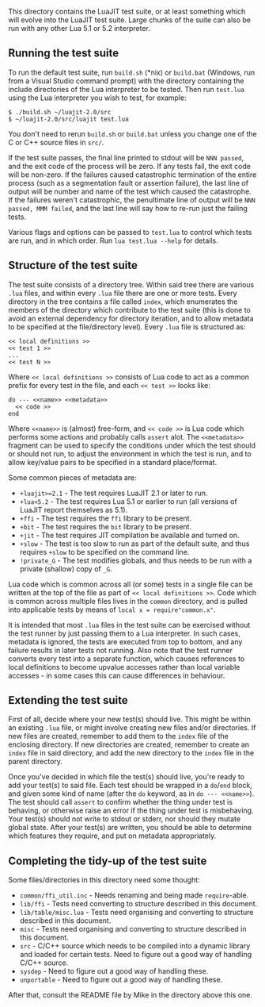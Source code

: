 This directory contains the LuaJIT test suite, or at least something which
will evolve into the LuaJIT test suite. Large chunks of the suite can also
be run with any other Lua 5.1 or 5.2 interpreter.

## Running the test suite ##

To run the default test suite, run `build.sh` (\*nix) or `build.bat` (Windows,
run from a Visual Studio command prompt) with the directory containing the
include directories of the Lua interpreter to be tested.  Then run `test.lua`
using the Lua interpreter you wish to test, for example:

    $ ./build.sh ~/luajit-2.0/src
    $ ~/luajit-2.0/src/luajit test.lua

You don't need to rerun `build.sh` or `build.bat` unless you change one of the
C or C++ source files in `src/`.

If the test suite passes, the final line printed to stdout will be
`NNN passed`, and the exit code of the process will be zero. If any tests
fail, the exit code will be non-zero. If the failures caused catastrophic
termination of the entire process (such as a segmentation fault or assertion
failure), the last line of output will be number and name of the test which
caused the catastrophe. If the failures weren't catastrophic, the penultimate
line of output will be `NNN passed, MMM failed`, and the last line will say
how to re-run just the failing tests.

Various flags and options can be passed to `test.lua` to control which tests
are run, and in which order. Run `lua test.lua --help` for details.

## Structure of the test suite ##

The test suite consists of a directory tree. Within said tree there are various
`.lua` files, and within every `.lua` file there are one or more tests. Every
directory in the tree contains a file called `index`, which enumerates the
members of the directory which contribute to the test suite (this is done to
avoid an external dependency for directory iteration, and to allow metadata to
be specified at the file/directory level). Every `.lua` file is structured as:

    << local definitions >>
    << test 1 >>
    ...
    << test N >>

Where `<< local definitions >>` consists of Lua code to act as a common prefix
for every test in the file, and each `<< test >>` looks like:

    do --- <<name>> <<metadata>>
      << code >>
    end

Where `<<name>>` is (almost) free-form, and `<< code >>` is Lua code which
performs some actions and probably calls `assert` alot. The `<<metadata>>`
fragment can be used to specify the conditions under which the test should
or should not run, to adjust the environment in which the test is run, and to
allow key/value pairs to be specified in a standard place/format.

Some common pieces of metadata are:
  * `+luajit>=2.1` - The test requires LuaJIT 2.1 or later to run.
  * `+lua<5.2` - The test requires Lua 5.1 or earlier to run (all versions of
                 LuaJIT report themselves as 5.1).
  * `+ffi` - The test requires the `ffi` library to be present.
  * `+bit` - The test requires the `bit` library to be present.
  * `+jit` - The test requires JIT compilation be available and turned on.
  * `+slow` - The test is too slow to run as part of the default suite, and
              thus requires `+slow` to be specified on the command line.
  * `!private_G` - The test modifies globals, and thus needs to be run with a
                   private (shallow) copy of `_G`.

Lua code which is common across all (or some) tests in a single file can be
written at the top of the file as part of `<< local definitions >>`. Code
which is common across multiple files lives in the `common` directory, and
is pulled into applicable tests by means of `local x = require"common.x"`.

It is intended that most `.lua` files in the test suite can be exercised
without the test runner by just passing them to a Lua interpreter. In such
cases, metadata is ignored, the tests are executed from top to bottom, and
any failure results in later tests not running. Also note that the test
runner converts every test into a separate function, which causes references
to local definitions to become upvalue accesses rather than local variable
accesses - in some cases this can cause differences in behaviour.

## Extending the test suite ##

First of all, decide where your new test(s) should live. This might be within
an existing `.lua` file, or might involve creating new files and/or directories.
If new files are created, remember to add them to the `index` file of the
enclosing directory. If new directories are created, remember to create an
`index` file in said directory, and add the new directory to the `index` file
in the parent directory.

Once you've decided in which file the test(s) should live, you're ready to add
your test(s) to said file. Each test should be wrapped in a `do`/`end` block,
and given some kind of name (after the `do` keyword, as in `do --- <<name>>`).
The test should call `assert` to confirm whether the thing under test is
behaving, or otherwise raise an error if the thing under test is misbehaving.
Your test(s) should not write to stdout or stderr, nor should they mutate
global state. After your test(s) are written, you should be able to determine
which features they require, and put on metadata appropriately.

## Completing the tidy-up of the test suite ##

Some files/directories in this directory need some thought:

  * `common/ffi_util.inc` - Needs renaming and being made `require`-able.
  * `lib/ffi` - Tests need converting to structure described in this document.
  * `lib/table/misc.lua` - Tests need organising and converting to structure
                           described in this document.
  * `misc` - Tests need organising and converting to structure described in
             this document.
  * `src` - C/C++ source which needs to be compiled into a dynamic library and
            loaded for certain tests. Need to figure out a good way of handling
            C/C++ source.
  * `sysdep` - Need to figure out a good way of handling these.
  * `unportable` - Need to figure out a good way of handling these.

After that, consult the README file by Mike in the directory above this one.
